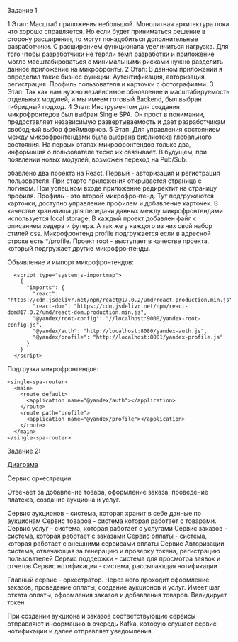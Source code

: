 Задание 1

1 Этап:
    Масштаб приложения небольшой. Монолитная архитектура пока что хорошо справляется. Но если будет приниматься решение в сторону расширения, то могут понадобиться дополнительные разработчики. С расширением функционала увеличиться нагрузка. Для того чтобы разработчики не теряли темп разработки и приложение могло масштабироваться с минимальными рисками нужно разделить данное приложение на микрофронты.
2 Этап:
    В данном приложении я определил такие бизнес функции:
        Аутентификация, авторизация, регистрация.
        Профиль пользователя и карточки с фотографиями.
3 Этап:
    Так как нам нужно независимое обновление и масштабируемость отдельных модулей, и мы имеем готовый Backend, был выбран гибридный подход.
4 Этап:
    Инструментом для создания микрофронтедов был выбран Single SPA. Он прост в понимании, предоставляет независимую развертываемость и дает разработчикам свободный выбор фреймворков.
5 Этап:
    Для управления состоянием между микрофронтендами была выбрана библиотека глобального состояния. На первых этапах микрофронтендов только два, информация о пользователе тесно их связывает. В будущем, при появлении новых модулей, возможен переход на Pub/Sub.

обавлено два проекта на React. Первый - авторизация и регистрация пользователя. При старте приложения открывается страница с логином. При успешном входе приложение редиректит на страницу профиля. Профиль - это второй микрофронтенд. Тут подгружаются карточки, доступно управление профилем и добавление карточек. В качестве хранилища для передачи данных между микрофронтендами используется local storage. В каждый проект добавлен файл с описанием хедера и футера. А так же у каждого из них свой набор стилей css. Микрофронтенд profile подгружается если в адресной строке есть */profile. Проект root - выступает в качестве проекта, который подгружает другие микрофронтенды.

Объявление и импорт микрофронтендов:
```
  <script type="systemjs-importmap">
    {
      "imports": {
        "react": "https://cdn.jsdelivr.net/npm/react@17.0.2/umd/react.production.min.js",
        "react-dom": "https://cdn.jsdelivr.net/npm/react-dom@17.0.2/umd/react-dom.production.min.js",
        "@yandex/root-config": "//localhost:9000/yandex-root-config.js",
        "@yandex/auth": "http://localhost:8080/yandex-auth.js",
        "@yandex/profile": "http://localhost:8081/yandex-profile.js"
      }
    }
  </script>
```

Подгрузка микрофронтендов:
```
<single-spa-router>
  <main>
    <route default>
      <application name="@yandex/auth"></application>
    </route>
    <route path="profile">
      <application name="@yandex/profile"></application>
    </route>
  </main>
</single-spa-router>
```


Задание 2:

[Диаграма](https://app.diagrams.net/?tags=%7B%7D&lightbox=1&highlight=0000ff&edit=_blank&layers=1&nav=1&title=praktikum_arch_template.drawio.xml.drawio.xml#R%3Cmxfile%3E%3Cdiagram%20name%3D%22DF%22%20id%3D%22BleSmaJVXqo2yb7Co1eL%22%3E7X1tc%2BO4se6vcdW9H8aFd5Af7ZGd5CSbs5Xd3E3Ol1OyLXuc9VgTWzO7k19%2FSYmAwEZToiQSICnMVnktiZQl4MHTjUb30xf84%2Bff%2F%2FA2%2F%2FLph%2BXD4uWCkYffL%2FjsgjFKc0GK%2F5dPfd88lTPzzNPb88PmOeeJn57%2Fs6juNc9%2BfX5YvNcuXC2XL6vnL%2FUn75evr4v7VXXz5rn529vyt%2FfaU4%2FLl4faE1%2FmT4vaG5VP%2FHQ%2Ff1l4l%2F3y%2FLD6tHk2Y3r7%2FB8Xz0%2BfzF%2BmKt%2B88nluLq7e%2BP3T%2FGH5m%2FMUv7ngH9%2BWy9Xmt8%2B%2Ff1y8lMNXH5fbhlftB3tbvK7a3PDz1fsvf87%2BcPXl8%2BLHTw%2F8j%2F%2Fv7%2F%2Fz%2BwedV5%2Fu2%2Fzla%2FWVq4%2B7%2Bm7G4G359fVhUb4NueDXv316Xi1%2B%2BjK%2FL1%2F9rZj34rlPq88vxSNa%2FPr4%2FPLycfmyfFvfyx%2Fmi%2Bzxvnj%2BffW2%2FHXhvKLus8XdY%2FGK%2F0Wq7%2FZt8bZa%2FO48VX2xPyyWnxert%2B%2FFJdWrnJhRNjgjcvP4t%2B2kKaKriz45MyY0r56dV1B5sm%2B%2FHc3il2pADxncLO93cBf0QS40Nri50nyuilc%2BL7%2FN79Z%2Fq7z%2FbfH%2B%2FB%2F38XI1XzmPi%2FW7cB8vHp7dhy%2FL%2B1%2FtR61WnPNyBxMpi0mqTSTNqfBmMuPcn0jN9enzeP%2Fnu6fnj%2FLfn%2F73T%2F94vf5vuvi7%2BPOHPEvTeNg0KkXq61FQ7s0iEzm2HkkXy%2FE%2Fan7zd%2FHD%2FPWH7%2FN79vbl6t%2BvHyhhh8wj3T%2BP87f7ymJJf1YfHx%2FZPcp8D%2BpOSdXNSDOd1RfMB5kRb6glzfyRtpaph5Hm3kj%2F%2FPXtbvnj%2FLs34sUXXYFhfXl%2Bei1%2Bvy%2BGZVGM2XU5HM%2BFTb6qXvj8%2FPBQ3o7OT30GrdUtsf64fF1VE8a4eVx9EsSeHjEZmuyfDKo1Avu8J%2FKixLfwv1z9dcrToJSurwlhRte1IbKfSWhYEAe5WSOhnoxBtLPW1CN6G2nqjfTt%2FH31w%2FJ1MW3uyQykds0GFTQo7MUUYS8B7IXCYC8Q2Iv%2BYC%2F9kS5wd3Vb%2FryerX%2BK9U%2B5%2Fnl1UYxnRi%2BnbpFbTRaVmCPan0X2vSNvDhavD1dl%2BKIc9Jf5%2B%2FvzfX1G6mN6%2F%2FXtm%2FXoi9F6%2B%2F6P8pVLQqh54p%2Flq5esHKzNE7Pf3etn391HPy7enosvW071%2BsnGmVg8mPBJwzy4SwIZZPPc2%2BJlvnr%2BVg%2B6YCNf%2FYUfl8%2FFJ9nu%2Fyk0RTaAZN7kffn17X5R3eeGScBbFftIdSkkrb0dy8glVYyYf0zV33w1f3tarLw3L2awXF72si%2FlBe8HfA2W1WI6xS%2Bbt9yCzw718WEKqRSCR%2FVScsCXGirVv7%2BW0arrz8XXfS6W%2FVXxKvnyO%2FjJaPG%2FEjOkJJIPzwVOS9SUF3%2FYvlau9A%2Ff5m%2FP8%2BL%2Fr18%2FF4i731z0unz7PH9BrloUdvzD%2FL34fc%2BF85cCuq%2FzVRk4RC%2F8tXj5%2BfVp8%2Br862rpvLb8sma2D8UWu%2BmSx8V89fVt8eF9sVoV1zT9lfXHWT0vX1tdWPz%2Fy%2FL9uby%2B4bLCrC1W95%2F8V1%2BeXxcfzLKCL95vzGD59NvT3f8p7VKBE7L9%2F%2F91Jqsi%2Bqv1tM%2FfVs5LGzIvX6lofYuH8q%2BUJFUDyRfqXqCeqv%2BvYVV%2BHRRZm%2B%2B5NgjlX6Ksgovzlx43tmX73B8XL98W5Zwhf69gr3xjAm%2BMCSzM3to0XjNjDotnyPp35ZnJjeHMqmfY5rLNG67f%2FJo4byidNyHmqxZLcvNt6yNQPP1l%2Bxwk%2F4JV%2FzK%2FW7wca4XdAFHJ3xXxFG8ury%2FkzLMfPr%2FvsVzQANsAfPVHL9wYN2aYCz7NuaqRHe3EFNCMy%2Frb5uZTmzdZPj4WC9Kz44dRacMAIW7YaaZ98fvzqmbMi8cbW86ZrB5vTXn54LvzABpy3FEglypz%2FYSa49CJn7AxkG22CgPxKFA3gMv8Umpp3QCAq7YuBmcEeivAWenKn4B%2FiKtu%2FYmGRdDsT5xA%2FHVGt5wtHc6%2B2WxqHEomDtNn5vni58c1l%2FsX2wt49WonlD8aejfsNVx6L5ZKXntbAVzxTsgd95MlRu4J1wnXXdgbkfH61o9wEQrZimERiQ6RfUUdH1w7yCZ9edkJmt1Bk0hwJs8UCQZNjp2c9EW6Nw0bwyuDNheIN85L7m4xgTIEKClwbXOSBcOkOXLvky73Wu%2BEwyHgUKh6tIFTmIbUJw6xxKQuuVE4AKOe43m9M1AG8OmCmSR8hsIn51kdoDnMr%2BoRn3nPbmV%2B48DsqsaWlROpHdBeOb%2FrhMBgCJR53X3kmZbhIBjAVB%2B6s0mgjA9KLuqh3TwPFkfSvcdH99Ji2lsPBIeUE%2FC2UuXhgIjVJ3QJxJkTvnSDlcKhRRegyrnmtg7WG%2FOQmJ2QzWJSzrvdGNpdX5MQ3D%2BCKTgkEyqnwRBM%2FWzP4SN4h%2F1PqA0UPspkfVskNAmI2p4dgGOc0pa0mhyDUEF3UT%2FnpFwGCyxp1jet7vVQExwHBUfBAF0ymALbIxpl32GkE8OcJipfXWxxy6uLEz7738%2FTvO6FUhnQnqvmxJD3L%2FPXvunyIAhuPlCCYA8hpbxusZmt%2Fw%2BReIrFOeHsdlFTclGrJ5F8mvUkJlGyk3qSuumUNL%2BkmtXfrauET%2Fi5TQ1gzwmffZ9Ddp7C7xLqx%2FrFxfPlH59%2FLmscXu%2Feq1KHXcn8D8%2FfOqxw2H7vrioNap9vNJRvGG24lP%2BBKVanCRHM6ZAaq61Niy4tuokvOqp5fdEVrn9AP6uFpNORBT4XbnEPpfqiq%2BIeRsUFqO7RnXptY6zugUVi%2BSUjKjf%2FMpBM2Nrby0Fc%2BQPVAJwduXosB66eqfXpt1ZYNLt6jVvd%2FeWjPdB4ntUNEYggZg1Zv2625UdjuPZZhL22YKSbbsN1AzYGeSbAQu4l%2FxIfINqnCyY3RzmsljG5hTQ4RIRHj5d%2FmpVT3zL02K%2FihyPyQUuRj5cS7Nfz%2B1%2Bf1tcZnZbX5euiutqRbrnOyv92WZ9D1EBywJnGnrhiIASxO11oROIYMqWfQ8SQOUvcmYueUAZRlusWKFNhUdbngZ7094vXlQHdogw1staGVtdPhrUKD1tq2RGeNPD06ADwxPrHU2OaTEIJihKgHUR1fJT0eXC7FyWO9eJOzOljdVFCkIegfHgI6k9PpRZuESzvLNyScRtdMeEWee7hFlEvbhc8v8zUNtyij1dSqW%2F%2FYGFyZ0IqWX1pCBFEmK3vEL9LnqAO2qYTJHmJfXES1llywoeCiQRQwP%2FQlS6WOXM27J7BN%2BkxUsL6PCFOu9wou1wOKDGP7y0c1G%2BjhdywJzC8UA0Cwzq%2FIzuN9imatRzRrEXtNe9NsxaV4QBD%2B%2F7rRp5yTa7Lr6tSlvKj7ctDfDwW%2F92WH%2BL66W3%2B8LzYvmbgWx%2F%2B9eUzb%2Firix%2Fm75%2BsO2ZW2Npe%2FGhlNWd3y9Vq%2BRlZgqvlF2ylulhwVh4zj6svX%2F7J%2BfuXzRd9fP69%2FBwb87J4u%2Fm22FiZSvz4S3nD59%2Bfyo5Jl%2FPf3sXl02L%2B1sL4HAwkTmA7Ao4I4VOkGwHtq5UK5Ugg6rBkA9HglbQ5p4lK1Z1Qg4AzKuWl3%2BqIYp2O%2BuNdcyA%2FOd6l8Xm3hVZ44t2h8y7Lo%2FMuspWcDVlycPxU7bEJwaiahT1u5C0CamOkajYAFxmr6kxUPTaqju8iI6UcnbnIu3Nw%2BdmRNPSnGepP2%2BqPQCTtR8uQY4%2BXl%2Bcv701D584BXHVgWOsMcnurdTH93awuSuHwcoSmkWaejPc1tsJ3qOUox5Z7JjD%2B2LaxgGvDZHops%2FpwQu5%2FfFn%2Bdv9p%2Fra6fCgbnM4bp6Q%2B7CPrlsopCKV%2BsE1Q3alkCAdRveMg4LTJlNim%2FviuQJQ3dwXavpa6Avmf%2B9iuQPD8RJhB3tkuqLkN0NHdfg6ugfY%2BhHUfMPiQwZwL1dO8N0%2FfvSH54M2tf07Ze9njHW%2FvdXs7y1VH%2FQ85zVqEyaipyalZnv7IqjnTKJFVIqvpkxVMiTxTKmJYv%2B2wVKQxv2kCETYR%2FzBEp8OQCUTYePTDEKx0fha4ZHB6oTOBnm%2F0dhSNpkxiZS6ncC9ivsrGf%2FYVE8foaFC5VvVEWW6NV61CTSBjqnob1ORbn6NvfXrf4KN98ICOqg3JouZ8%2FnZf0SbvaoVnrF4HzUmGrHCjqVwjzQ5cVrxJQuP6vju6NF807HNm%2F5q%2FPi2Lj%2Fnj99Wn5ev%2B0vm7xmnvz2R25ENvG13smuu%2BUmRxqcKAU23iZ%2BBw0s0gMUkhuX3J7Rpkb8nqW2Dol11W73LlprHw2p%2FZemik6V02tGY%2BjQ3xuW7b7HAZcLJLAHQSILftta3LwnyQM3OaEMYLbLFPPMhotNsa0o9Sf2zcGpp5e1k8rjoaep3DoTfBB2foOUHCH13s0fGhx7dWxy9NTEe%2F2lodUWF%2BG3njBWIPt%2Bt%2FTYjpxASpDEJEI3u0oKuzRQra%2FijOxCItKABcfnlYPM6%2FvnTEHIJoyBym%2FXCAoAyOiha5A6c4%2Bu3I2Ynd90DPjGax6bkht6xDj%2BcsWdb49XamDXpr5xAiJMtiFZchY%2BVbwkqR8iNJmSGedFhSblFQmUA0cBCZ045YIMIUzmag9MRuBqwHf1O3Qtbm2K4bpL4ZsBfn52Z8dA4iikz5boZVbApifHbIjTXmV4B4MyuFVMuIjPtLFXKGESi%2BIwLVI8zayXuO3mlV%2Fs4grNNqoJus0HitEFexrVDXMcGDlmo3K5OBMTXdL%2BOtzIZECrdi9NphVdG8YXQjdjfO7tKlZmICgdR5yQ3%2B3TrvT50b%2FWrW7AAvoYrYjtlHyEA3wQI7WCkqhp3efIROwoCJ1c97bxG75jaB6HAQQTOGxcqCgqhNqGxiZWvNiW1dzDHnwNygB5Nm31pTnDSZL93Psh%2FLKtbg6qkY5wN8gS5O3d1FChex7mgGRAaCAjT3DX6O2HvYwaq7LMJmofuURjiGNMKhZgtWiUqPmxW3ve7n58%2Fl0iZ%2FXfxW%2FPzb8vM6SHNq2U9TttN%2F%2FfLznvKb5vSfflIb7%2BjDw%2BM2VdndqxaOXN7R1kJwDTIMBFEe0wiEaboowcGZBosXJaYZD9OMLmH5NAqaddQ8w0m0qr%2FRxAlIAldHcOT8A8uo7o%2BBUslEYqAzZKA%2FzabONRpsbIVC0inDck1zk4DENYlrJss15%2BrteAyU%2B9utwAyEneQkBkoMdA4MNPMyg668kpYb5yh65rypX9hSPKlrilNTJzMQO5LM37qhx9L9kVlzNWwis0RmkyazfObcYNWB1zTG0DvtBcLjualTlwD9zLnMED8sR4q7%2B6Ou5uruRF2JuiZNXXuFOifORgwoTUikH4LtUBCGjZpb%2FiU2Smw0bTayic7WkcrqydCb3d%2B0OcmcwxtOUjR6pAqrZ0yclDjpDDgpt71h3IZf5%2BAbUeAbKazFDw%2B5UxNYLuQpIxtYp1LaZr%2Bm%2BS%2FjCLdzjrQf6U%2Bn0qSuJnZP7J6EKk9d4lJysMSRvM6wQpWiObHzrsHwJqXKVpOtCNs%2F2UGVKpE%2BXf3NtYkgkf1SlbATg%2F297o9NGy0cWn%2FhoyWs5GOr1mNJVO6iqXqxC1hkBMCCI23Mglb2CWy%2FfzAqyllK5aFhykMRECHcEhREssVmLYFo4CDKfamMsCCK3bomgehkEIksNoiS2sHoQRSfiZLaQbdqB4ozECnhBBFmCqt2IM9J7UAJDVeZUaaKpXagmkNVKRadYtGTPWmcegWg4iasZahGstgVgKpFlGPQ0oZSMi9yxHwLGlTaUKdd%2F%2Fh8bQlQRH0vIKivrZET6e1Rw43Drm7CmK9DvPfYgQR06oYgaCltodCWMTTWfZSGPLPCWj%2FPQPMjUZ9H0F0D7S6bINESEgJAQjEMEjJkG442LauHbpspGFbp1%2BgFts2Y5EGyzcO2zTBGYrzWaLa5hf7wyFYmprwWeGUiEeqaw1PYODfDwrVuTU0YkqXzJx44uoIiB%2B0MCTj2Z%2Bew2sNEyaOiZEGRSEZQSkaOJmBgSjg%2Bsw1AWT5Rjo%2Bd%2BOR4PpE56jmzkIwygagWtM%2FSH9Sw9jlLUa3x0bTdxVocqcgpURkS1xr52pQkdpurbGf0yDVQrjRHnmzdaVEiiQcOOTHPBrF2WcoPmwAxy9gHDlmLyNjYiNl4nfGIGYkUlduSG69lGfVCG9oJ7jMjUGmrS2ybsjZsXVwcslhkoGwtVfSdSZbSMKfA1Uhf07Bc3SJkNjKuVtHTNrKGENKJXC0cjxtrbpl8bRwfCuIDiTAqDB%2B9cXeqCBsfd4M4taKRmTtHomgpzyMcq3hHyQgegmZ55Eg8LB1cRDAwwuTdR9sc5Kn1j%2FNaSvw%2Fl8T%2F9RsJ7yKrHO3aRu5YQuq428S5XTn0l027pkDAfRQXHPGTsfql3moK8tTTI9HYudIY6rW7btvaPZs4JwnISVinM4Fsu%2FrjpNSaY9ycNHDqOUY%2F7BS%2B0g4X3ToEc%2BV4TsTpp3GiI1X8fjN50uKAtJCu91QiNUG9kRYlWMpVYq3xsNb5eVJXrMFjItOv7xZG5dKeE%2BZ%2BdNEkKgdikBRSSgwyVgax3ghv4BTQBPHauTF3ItzCdY2mT0PcSFc6iS%2FI9ktgSYo9MlHqNZ2YaGRMZBqAbaM83OGjc6ASqaFH41cLZiEDOZR0XXsbuv%2BFoqBxLcG0IYlAdpr99b%2BgJAXIEj2nBhhdrfEMRMCJRNZ40AYYlGA5o6kDRgezrUFPA3S2g3bAoKS5g2b3k732lZpbYFTB52ZnatrgkNDcIyq%2BYRteUNJJJuvE8k0Dd7zIgQoZpwI5bwiZmmoFz1KC82gSnH0UxdYIp7RFgXdC0bBRhLZkDIsillA0dhRxFh1FqTR%2B9CgaABe10YxMbS8OiCvTvF6bzSn31Q8Ct72g1I8sT7jvBYdJmlT6SZpB%2B15QmmLQzmspBj2CI8LU%2BKIN1zBQdsm58o8Rwza%2BoAwJdsxSIW5l6%2FuuvlSgFQpnuJRW0FJcK3ubanFDowHyAxHRpXrojjbiyR1J7sgQ3ZGUO3mypwKOcrlRfYmZOylS7mRiopEx0dnnTjIYyBTMrwYJmzspJtC3BJTYKCTVJqxsHBWxNR33%2BujpmAFRBoP6cpj8T9BjBoEk6MHdZ%2Baw6tUFc2NKSMld7fkz21N6Ul9KSmRPiUW4e9xStmigPmwCVqY7%2BPbYwA%2FlhSZgJJ2t1cLZkZJ4XotFKQ5n1T%2BPy5D4bH9LRcZORktW9YjDeyEBjlTsdDTZ4vB%2B6JTr5fj5J7WBKVfiuvZXwol22%2BOwvdoiNhZlk8Xdpn%2BkxcmLq3sChE60Q%2BzgI4FTuTP1lDzyZ4QinhITiHJBj%2FyfdlVj5H8BoeQ3%2FA3M%2F9OTytckusstkY1M4v9x8r%2BnhKzR09fQ%2FB9bbT%2Fx%2FzFRNaAXoGls%2F1%2B1SAEfOv%2BDSJaOH%2FNWyK5qdmKvFFeIEDBz5r2aOUlZ%2FKJVWs3Z0nsO%2BxdpNBTKTAeeMASvWhxGJYIfHMEDbSkd%2FdhEtdgoDpvgM10P8AhunJ%2BIBN9wGCXq1G4pljWTevPxlO1muE1Fcr374ndsP1HLWzol8%2Fr23ExBlgFPH2t%2Fw1RYM9DiSCyZgWGZAWX9PwskjST0BzUDevS5LZkGtpVH7ytOdUNGfOZQ7UeHWGcnmIFE6B0QOkGKZfOQ3cipbhFwTYQ%2BOEIHW0Qeux051V3nygQWeuSaAT4vVqI%2FpqGFHo2RSbnkKZc8CT2evMZzVl%2FjFKsXCSv0mDV3DblryPNPQo%2BtZjsDmgnobIcVejRJeUMQetzE6Jl7ysudML3blvHG2S3YuPykoaOgM8B86ASWgcxYF576xLzpsDKQgnCIiyxyh3KaJdGskW3ffBRxhF0Co6iNaFZC0bBRpGMHAbLYh8QJRSejSKjoKIqdS5xQNAUuahPYTjKQB0wyJyDqzDTzJjm0DGSWAqTOaylAOgKxjaRC2IptOIjeCazxVlgVwhyJ1c6SCmFlano%2BPucaVL4JLrDE2MAqhDkS0oWLPKkQ9oEGkNQkBIuvQpjHqV%2Fr2NXjWgPhHpb5lYGBk5tyvIhtj27EQWcb57eINFhEzJyQukuIBi0lyzGPPuT2P2UkHREAkAoCKXJIm5EWkiSDTjEtTByMqnDfwIVl4WJrhbvAqZR4AuzPeR69lNjWtSX%2BHxX%2Fw4xUEbkPECNJEDxFBscVGUyC4F0HDSWWxB1YEJyRJAiemCgxkctE68jNzHk5ayhO2xsqnzifEagGIaXvWDGKhLx75LOxF28iO%2BvMH9XQO%2BvYaS9p39PFvgdR%2Bwy878G1IK6ow6e6flQJyn9bx8zPLl7C4GQT7MjJ9DEOFC8Zu0q5z8aF3UPGNTQfp3OICfCxEGhvuqCMTPtJG0msfRxrF86eD4igdYCsTY%2FygXM2zBAQSCVUYMZGWoInxh4%2BY4OTY5FHTh1nWGfz2UYukxgdNT86cb0zgcuXy7Q33qR0lWMPLEWG9iHOMNrpj8yxnK8U3k3h3QGHd5u4yKZTDC2s2m0lC9T6kYjN0YjN6S%2BmSseun5SBXo80l4ibHVg%2FyWo4JW5O3Jz0k05e4xkHa5whazyofpJtAZ70k7oWwck52z%2FbYeMm9lsMTT%2FpxjsBdwN01xMHioKmX%2FlACauWxIz7lNSS4qklUV7HBSNmEqKFdlhSSxpbgNBHEcIugVGU1JJGjyJ7Sh8PRbGPKxKKTkYRQ0T%2FA6ModtpYQtEUuCipJXUdY87r55rFRhPpAxhWLYkxP8pcrMLV01t5bBB03%2BkuU7iMdUdTIAUHU8D9MH%2BOnBWK%2FiYgxaOd11I8egRnhUmuqg3XCGMwrWdoAtPR5KpsdC3JVfkebv%2FJKpmsJ6swkqGpqEHlquxBTJKrCo2GemIyoxmNLlfFeOxAVsqYPGL7KOpt2wu3NnZAlKcucmPEEdyhZrErJQRinRKOxoYjymNrv4hk16aAowwrAwyMpGTZJoAku%2B2JhiPZQo0w4WjwODL9WOPhKKmaOa%2BNMIC8M07cQ%2Fz3%2FUsZ2EWAAf%2BWXbMYGEhTjuTpyZbHhqalFSpyBUZtOArEn6Dw6CVWBmMTNnmV3SlbhK03AxwtCfw6K%2F%2FzSH1N97NcqY6oUJl7LBVKJL7NguqqyaSrlrgwceHpXPinWWK6HUxHmc90JKjimsRSBRPTjYfpzjBtoPEAcJDJALe3QorrjijETwaQfvwhC1pfrFrEH4atOJNpL2vS90ADK86oFucVIxtVoqIrYSo2vVFlPgGEHlUkclTydFbP4QB6Mwfpj6H1jzZNRJk%2FZDfYNxdI%2BaSsO7HAWb3xkDD1xBEfSljXOyaCik4qZOtd7kA286qdiWQHgsOiIT8QHOufZwcOkFVENKpIqsOCA9mtlExj66fdxjt2OrP6VrWpU1CCUQ8wAp01C9cKS1UMzTGxK5vSkdkRR2YSeumI5xP2yEylI%2FwJ4IgYPa54OGoh0ZVwNHgcGVWbeDhqISw%2Bsu0tRZqSBN7earzYpSxsAH0hheN6NukgZt721vamvHUucHsqWAFXt5flztPlgx3T%2FOwcUw9oCtvf2NhGGMdUpyzlCRgCqmI7FEaYfkKGANPDCG0I%2Bo9z3jjEDlqWremduXcddBx%2FltEH0KCB2RZGLsWzsBSfCggmQPG2z0Y8ih99qzyf4oWfAx2a4hsaNLjEelsndOusN3n23XrqZ0jiIIRsc5Zqay9oYwadAn9TIHGFJBqHJfHRd9jzSTyPT%2BJIGKz7gE2i9W6BwwlWk2k99jDEnqViugkQO0fy98ISe9Z1G77ATVe07W%2Fy3Sw5hXhdoZuuZClb3XktZaunpisnrfGcgjVOozddybDUnNR0pYPZ5oLsn%2B2wTVcybBs9hKYrQLOOOKp0QK3uynjvk4aOSVCx0EE6sAVuw5J1kjMzMW86bBsWLTnABcUKGsM63i1SYJJo%2FZC2bwiKsP6OQVGUxw4DJBSdjKL4DTSMe51QNBoU5RqiyExiPBSxhKKRoWiIXNSmPV1qw3LAJGekrsLOKYnfhiX3487TbcOicwkCWJTFbsOS4wkkqTNCiENFbQv8LSB0%2FM4InOAlzbXOCG7W%2Fybf3zlNnhHT74Svf%2BdnN68gB4hjtX8ZFqjub1Jj91hMJ8VHOGagV0aBo8ihBk5S7d8YcQR9Px1ZTtymWKWj8ZEejSfJSvh9knzvSaKWdDa77V2RLrPNRw0VckwRP6h8L6dJynzcXDi6NKGTRS2vGLbtLwlskKKWXXa4zKyEnaUQ4udvmsB8IAZpTkNKDDIGBkne1DC8qZEIgMfylRTiKwUVAOc07RvHzXTn5yvlrpTjreMxmRMQ5jKUfUicCLovjrDxvGaT97Z0xkDsiiPnlmH7iXOG5VslEhoPCQ2ca0I6TEcSFKhM5fVTQV%2FzxVevPjPWYgo92UUKGHrkrRRoGjdvnaHz5GYdXFdV7dudHKpQZVmpuv4cnCRwUMyxnPTATlKKSSWyGRfZbKPa1nXhDTSDyvBvbsydGJNw%2Fahz4CHo9pgCJ5eHhE1yC8REKWaUmGhkTNScS3k2VAKKEgSWQxmydRw3gumjlb%2FStl2R5efo8lec4zK1Ve07d9z5mVfUfpxYbVNjJjTF3b7nzHkTWrsGqcI%2FYqdifz83cXNtGwHYpU4QZS2K%2BAz95UvzpHs7wjxXAehNxFbWKjbi47cZCtgM4scWQtuMFmVLh4ak7Y5udzTc0j2IhjPHoshLzyDslWXZ6KWfGfEDUUXOKUPbrYVUy%2BU8qeWOkfohS1Ek8hCW%2BseulqttA0tbGG4KFiNSP66We%2BV2INIO2aJbgR0Ub%2FtWJIrvCULYQail8zAUL7AEjkTxQ6d4CCUdWaaCm8L8MVM82DIxRGYxMMULJM5WHgVvaJbWozGkC%2BHzI1x%2BGy%2Bycuk2jHNt3sdPejk38tcAXAz177EsmB7Jv422TCL%2FoZE%2F5CkW278XLUKEIyN%2FiljU0OSPBMxihnYSzx%2Fh5FOtMZ5nIZtjcIElICWeHxnPU9ObIh7Pt4gHDp3nPT2i2G2quUCiYyHiOMfxuZp%2FLifx9e79ywWSTzF5fgd%2BPOVo92nCgvJ7bO3sxO%2FH8DukInPcEo3fTSOAMfM7TOsx3ykev8uG7tO7gzhuHoyvINkioFMj%2Br3u%2FpnROOgvXcDEdwOoRiRg%2ByNxmfJsxkjikG9U7Ei87DrPJnQHO5rX810FE8iYBu5gZwkipc6n1PnUwe50P42CNU6RNR60gx2XIZuanVcHO0r2z3bQDna2KnRwHezc5Hr3AuHsAa4cbx70op40jDh0DKQPo7Dd7LjsJPQyMc86dDc7AnDBSexIioqdVpV6%2F5yOIoRdAqMo9SEbP4pyRH8iLIpaRHUTioaNIpFFR1HsXLGEoilwUZsgd%2Bpmd8Aka12PQAvbySxeNzuu%2FBj0lLvZARl0gVVcBe1mx1WKVjuvpWj1CIRe8qMjX0avfHAyMF1qkOuMgCCqRLQhAivbKSRkDlOUU9PM3rIYjAyPtTsqj980U%2BHpjDkoELU4cGtJ3TJR4WAooaENGur5ZEKg9aU0bHxcdRIfT1ktYTeOQERVWL3kaBtHHTugnnB0DI7A3tROYzwcxQ6GJhx1gCNMATEwjmKHQxOOusCRyjAXKSySUt7vBJAkKZZAHhRHqa%2F9FHCkYhd5ZqlYeIw4ggfGJDYfZVg6bcLRyHDEEZ27wDhqIR6YcDR4HNHYKZl57GS6hKMu7BpSzxsYR2m%2FNgUcIe0eAuMo%2BUcTwJGV4oyFI0HSycgUcJRHxxHmH6WUsZQy5szitFLGLjaJJFd%2B%2B6EBNmXuOJeMAfrhSGZ40FwyQVJL5sQ%2F58g%2F%2BcxLXtuRCTlxXgKZ9FLF56UJiBvXR5ULZNMSVhTN9rVrFEVzRYytTNpNg%2BaZlcEEOmpWDu3m4lSdTNt39MqTXbipboGomHrCKdTaEwJLP7ZVLkESTu25V9oOj2k7bJSFLZRQPb6g2%2BHxax3z%2BqCiZWmhab%2BhOOAkR%2BqCEYfqXYZ3NTJnyFsdRO%2FnWVUgQNVRwYUYyZteOYFIPlUVjJDkGShQ4TxyNrhtijslklf%2BQXtgkqdIJLkbkrdsbOXSMser%2F%2BhVjPnVY9nFVj7ZfhjXTNw4W4MZ9gFS2RkwEHBVa4ruAkJ2PBGURTYQSa3kYPNgvNMtkCKrlQjaoshj0OZBZhqYB7syIpoHJKBWhX5cFkbDQNph5DYNDslWX7P2jB%2Fx2U3rJqJ0XuQus8w6%2B1sAoV1rgzY8ETTVOoyO4BVVsEA9dlWxoC2ChYPWyie6bjQZMdFWd0y5kQYIo5UvKBY7S0e56SjXmcWkld%2B6H4bpAm3XOEXWeFCtfEGxooykld%2FFbJs6hV2zHVQrX1As2hpdKx%2FsFVzHvy4qNWm4MAodAOnDJawmvmCdZCRPzIMOrInPM4ALiqnFBXW2GRIWTjG5IW%2FZEBQh7BIYRSmyO34UIRLFgVEUW74noehkFLEsOopil4ImFE2Bi9oEs5Mm%2FiGC7OaQa%2Bv8RtfEF8yPNU9XEz8jEq4zFlkTX7AWQiI9nOZ2XSNBibezi57xw7AIUTKEgzaEuQAwQrKDwxpCjsSNttHAG%2Bc43tWU97XB90YGzy5Ji1INJ5thwpc0aFyZIwGhWeoeEAwTHGBC6ejdA4RpaTB2Iw06HjOb%2FBDPSPMU8xifkYYbGR1ZHlTwOOWwvS9Qhhyzhl6geE3slZuqLr2UyKZM9%2BQLNc28gDOPWD2GBAd6tHqxi1YTNZ9MzczMWTxqxrtxpc5LwRlFieidlwRPMZnxcQoF6fYluiKzisk%2BTDgaM46w2v%2FAOIpTTNX7xoHL6OF30UNFFTECOrT1bqL4GTKFciC2H0TRuMLKXwPbfhG7PipxdhecjYmfheXs2L0XEo5O3pfaWo14KEJ2In2d86R4l2%2BhYAwZ1VQMesojkZO%2FVCCYCgQHrPV61Ugrl3%2BaDU%2BWlZLCEnRFITmvq9UXFtynEI0ogPWnymr86cQgiUHGzyBmt148dVsXLWlydabNNyYJ1NlU%2By4LQZzYHgknydMnwpkW4Yxad75LwskIh1E8xMGhJkMkEOFgMbxEOIlwBkw43HFbrh1R5c3Ps9wp5X7CXhbWcela4yq4xq1X8YKpwwc%2BcpNIrk3QyHhSoDsmNg5OWAQilhw2Ni4bBPHdnC13M1hS%2FSHaN2ce6xaKIKexWN1hj8HuFolYAydgmPMgETGZwASsGorFXDHx6yqfYZvb4PZ7QOXFUX1wX07WP5ByW0rYC6TZW1lPCHwk%2B2HYeS9bCfGFdxIK2mRCYYdUycQP3cQrACUaW99BxVYJSTg6BkdgIyeju4qqRVLXsP0I625vUxH83XFoPwLZHpcOuKhnTdqwqOsFAAX6ZpfcJlRWv9zWnQjQA%2BXaeVt7InRTdx8IVKaHroR0rr89N4dCaAmB5sdzmWJB3YkUMRifGdASFsnr2DKaKo6MTadmANhWSvzVGdoM4DmK%2Be7%2BUseZgUToHRA6poFuwnthCF13InOcCD0woQ9O9kjH1uVIODoGRyDSzLCMgbA4irM%2F7F3fjqnop326YZN4YoGdLbR3g8EbI%2B%2BGolNBw%2B6SO2YscW3pBT3j0bE3d6lQ6vAIH4Uwih3h09jWLqV8pZQvZxYn3zdLdqQCLQSDrbERCWK8bxbvaYXTzF%2Fh0xWBFkISOAPtkjH6E4HWSJwnUWyi2ESxxyxwScCBHtp%2BNCjFiswPy02YYiUHqVmE%2B15sWIrNUnF3othEsR1tU7MMNGDnDJEADkyx7IwoVuckgzPgx5sCU2wqRk0Umyi2mwWuOK1HAjlVmIJbWIr1k0anS7GKcwFnwN9HBKbYVH6bKDZRbFc%2BFFNggZtGLxEp9pwa8uncqPDZGUASFgJTLHZomig2UWyi2CN8KKsCvd2mYjqPYSn2nI67FCxvQUM1gSk2HXclik0U280CzwhUd6EcKS4NS7H5OR13ZURROAP%2BPiIsxZo0skSxiWITxZ6eMlT3oXixLqJT7DkddwmbQGEDBblv5IJSrDYHcM44Lx6eFmYklm%2BrT8un5ev85Wb7LBi57TV%2FWZbZzOvh%2B1dBLN%2Br8atIypm4xe%2FPq384v%2F%2BzfKtLWT2a%2FV698%2FrBd%2BfBjwUZF1%2B8nOvZzmXxvvz6VkntNSGv2j8UnPG0WO24khu1yHJcdk7z2%2BKlYNVvi9on6WHNYKIXFX016A76lhIys6qYGdMerGoxtFNSAfpLOJUXlfSpW76ReWX4V06phXKez%2FdrGN41kvGGR3%2BpVhKrIw4mwD%2B%2BLH%2B7%2F1TYi8uH57fF%2Fep%2FH%2BareQNRdLGBVXk9Rih55icTCYHmxPdWe5Ong5jkXyX%2FqqMlrlkGlrgpZIzoX%2FkHMX%2BeP%2F46n55zpbSkYPhF7FOYPKpztXWo%2Fum80uBcvRZf%2BB%2FuA8clKx9ub1s%2Fqt3XnVcmzVzs9cqsFzQQr0xSLBx8Cp05DOWT2%2BPjI7u%2F98iteOVB3SmpullTMuNA8o1kfthdmi5oNdFl1ldBqGQtxCHGN9Kq7h8yKlqPtOhtpFvINI5vpIEnXlZWICONNG1jor%2BR9uMgP399u1v%2BOP8e0FRXG6WH5W%2Bu3d5MGDMF6Vs73sVkUDAZGMFQjWyLRF%2B7Isn8DODbYgPyQ%2BE4TnwydN2DQjmICsSB7XEy8P7LV7eOVJRwghGbBpf0cvILpw2LUVMkGmiuelZJeXxcqAYDofM70tE%2BDhla6Q8tw4a2N5UUyXruNBFraDmC2tBD20JfZJRDOwDU9qynGGtoxQBQ2yCq6AogCicGz7zgvXBi80A8yQ3eA2XGtdp%2BTWzxukFOUQ1CQqmT%2Bc%2B8%2Bc8wDX2KIaC3bTBHtsEVAvwDGjup1FPE2qG6DC62F5heVOeGA59iURyQsDhANumdMcG%2BqZ3ApMLFzdHFTXXYSfXjAY5mrquQ6x6fNjVQIWlqK0d%2BCFM7AE3S9eWNQtRJ0c47XKIwTsWwOtaQinaSY2kgCUcjwxGn0XHUImqTcDR4HMXnoxYhqoSjoeNIxOejNnq%2FR6b6zVfzu%2Fl7O4%2F08%2FLb%2FM5mrLwt3p%2F%2F4z5erso3s48fFi8L9%2FHi4dl9%2BLK8%2F9VC736DeOflTqZSey4KEqViiK9LzblPD5OZZHed184mw7CHzMH3L2Vr9BaZzKwGEedDWMrG4EOa8p%2Flpv066HFqN%2BHaeebK7316ub55XxxNzpxsyM0XjZY2eZ2V%2F3kmdJ1QOctVR1kYijEvloacXxrrFKSdu%2BRITD2RVSKrsyGrP80SFZVUhOUghaUi4Z%2BXpMzhxc4Rq8Kq48scFv4BDvXD78U7PX9p3Lq4UXm4ywSB9oYqiQ5WkmCwLUDG%2FRR8k15XW0h9FUBYWLiD6%2B8nRzC4igKVKZFJ5Owx6OCafeMIikctS22J6Z81XsJZ6hRCki0JySb%2FDoaQ%2FIjwOPkoE1BD3xyWR1sy0if7g2t12W73Lz%2B9CepHzxWsV%2BNGPRp%2BKSO21%2FP7X5%2FW18GIcD2ATIiWWnaFJ9PWusITzc0Js%2BspqqDHyabGsE9AgX3Dtv9eggkKE1aHSbFhiw%2BTZlnzADBxomDcySr8WF2UIORBKB8ghJp1J1J4bLrhsYhqARUzPc7v68D6%2BflzqQ9E%2Frr4rfj5t%2BXndZgKUy45mpL26pD0E%2FK6ow8PjwQPeXXXCFgIaKEYokaSIce%2B%2FW06JJY%2B0K2B6iwuOlYTZQOqHWBIygxiiGeXiJEKmw0tm4Wvo8Po8LPABLQCaEq1A1pYb0jFjdBfHBH7ohe1CD3bF6JvnLz9wS9Zzc%2Fe4BczkgbdBb%2FWt169vZUVwPaCdarVu%2FPOP5ZPOCjLWL0ZGKNVEH6Lks17bjFjP9wpfOWfOWsfWMOPtfnjx5BMsrCxNuXH2hBBnn7G9vFR67vHrnaDIPRfDC2LPbbN0nHR7Wxy1zAMZUBgmyl2SSWx%2F5C8z7Cumxqw65YghUFK19tiMJrzy1zl9h%2BPDqnxqNtuDyjpelodRy3Psz2eWtfJFMZytji7pMNw3xhQ%2Fyu2A9zFT4s7JGG778iBgDa8oycXUfkuYj5GF9F3Y6zwZbwMhqi7uGMJIsuiE0Tb%2Fd1gCILCExVWpTk0LnfvDnOI1kwQudp5R08EoXlMEB%2BVLAhCEbrHUIRmLaE6lFCEotBVFzrbCTyRmVY1J9xRpcb0DFXm2TKKUPDwjZmyooTbAYwd79AD3pOn2PdRLlPOwBZLSHLpx37Cxr4zgoQoAxicrQekD0ritHW%2FO0stW1iSrKUlUcavHUpGp0bKMMvjcVf%2F56MjJOMKzFBnoZL60rWqUj6FmyLcr59fru5XS3dBHlhx7SAArRjvvihagwMn22HZWXEm%2Flmro%2B1NSV5qfw9oGNVK%2BUhPD4g4Ej%2F1yaxpAN04KBDOW5FKCWibPOGHU0Y8zxls2MCp9PejgScaWUohqZVeEgJ8c7outDp4c9mOdDt2tT0%2FlxbOdP1cikvOjQiUeZ8N9Ve37vCaqcwK88sNu9feMau%2F5cZGeG%2FZmSOdNeeRPzx%2Fq%2BVAZY6DBtQcUdm39sJ%2F2rng1kkrt2RhnTn3M%2BEfs%2Fo45Chq2qhS4n8tqufYBU1xXd%2BqcaqRsJlAthr9BdazOCGHYzMZOvMAW6c1mBLSoXiAJpY1okDnB%2BIbI6HpnqnuOtKZtS3jEqZoM3b4SNP6wQalVRlUk1nz7mCcZwByfQSDkOZUKaE8JZQPOqG8o9q6waWXU6J5vujIYyGKAz5RSCoA1gmvNwOoiL%2BDRnyYEQSeOasPrrANoGIFnpVplpSIPBH5WIh8Z03r4Oi5y%2BofxUHmi1DcZ5Cg1T%2BKJlcwMchkGOScawsLdiGAXXTk2kKVI%2FIlAw9%2BgLhHf%2Fkxyij5ju5U035yx2jIUbr0GQVLRsTWzVJY38UkK3IRsw6SZvWMIyqUvBRsm26PqBYGTbdXaAPIJDIyWEBRBFDZFk%2B5n%2FYQGlD9iwIktay%2B4MU4xldiCy%2FfxoXNY1NYOejAa7iD6Rcq1tYvHEaCP5fAiaJUMBci%2B%2B%2FghO4%2BKBMs4zvv6OegTGHd4I5VmkZo8L9%2B%2BXmX7vO50hdjAE%2B0rLTZ%2FkMKZsPSV5tOcgcFDJDAQFkZbF8xDVe6atBn%2B%2BiaISZGgr%2FmcghkVFWPw5pOM5zXUiyy%2F1hkQE19G7dAO2TN3%2B4r8uWdrXHNwRonyLYCOwvmvQWO0JZ31VQ0xIn3G1jRYGBn%2F5q%2FPi2LD%2Frj98JVfN0f%2Fb2LYHp3%2BoqHiIKBfmLFbPvB38BWsnkP2dp5appbHzXbpHw3UdXtsW2zZ2%2BcC66cW5oKLuqdflG8xPbgOoOR0bfZOgbMgxEzFwXCUZu%2BdHv7G06sByFqRVyT87B4nH99WXWECw19cpIhxiRku0KFdrg7GBZgI3NI28vtCKeml0eiiCLsEhhFWOuxhKJxoQg55w6LIrNRTigaC4oUhS0lojeWV0g%2FqoSiQaNokFyExawhiibWxrk5ftrFJOdAFoYS7VMFN4e27izbrkM9TLMfgy5W4erpbfHuTXe%2F%2B053mcJlrLtiay7BFCCHmDnSKbK3gnElkGh1GYQgzjG18MRZ3IAEwQ663frg9fvAkl%2BYfmFyG4PNOXZaBIzO7fpfkx3pYk0KUVf8olRkl4gBN71TwoQqkAZuXqqD1YNYT2RV982dJ6%2BdTBq%2FUmbq8wqkHouF7s9qhgWt%2B5tULI4Z0i3bO%2FDJMfMdMw7i4ZTEDjWITuKYCUeBcQR8P9sNNh6OsMBnOiYfzzH5ztPwHk65G0%2Fb4N%2ByaxYDA9lzFHfCee2xxUCRpREbDv2CpxZc09nstv%2F6IpqDPRjHWhcwRLarv0oUgYXvExeOhwtHlzJ0cvniFcO2%2FSWBDbIAukt9CsUIoBCm%2FdoZo5kZhkEkdnSTGGQ8DJK8qWF4U7tLcc7eV0JEyilBgpM9Ml1zJ%2FLEdGNguvPzlZLqVxuysS3qt2SDxDrDqn6lnvWJbEZGNld1Yf3N8RtOM7cXNbHka%2BfG3HGThHtaew48BGLlqPqgEJdBQ0SyueYkMVFiokEyUXM6wLlQCQV5dRxLAwiqZSVbpAGcMrL0o9QfZ33vTKUQkKQRUXtOkFQqc6Lew9AiJ%2BOl9y8c80sdu8ocqwtaKtiUqZ1JNVUl17ml1nA48%2F5Rtm0eHya3RsYu4kk5EcckPUMKyfwofticCNmijGcM5AwkHCnL%2FJ18YHJWyAHJzBbb3jjhGDfbFc1hJQ4JX3mltTfOjeeXzyoFnHmF5LMygc19b%2FRs2pEneh4TPXNIIjmyDQ9Kz6bWauz0DPqoU8b9KujQ9Iyc6pS%2B840TD%2Febj4FuX9cNIXR1pmTszbMgGBnzoHoaCgupJzIeOBkzD0qxCwQVFhAdIxnDzGzTai0iGSMxouoYE633cqvEmgIZiaSbPGbYbS1HPWYZlqRTkccYSRpQCSPRPeYWgbFRkjRi%2FkKTNBIr2nrMNuZsCftji2hzKtDd60NTSTF6Zsiy6o%2BedWyhlkTPHdAzlX7xf1h61i0CY6OgZ1BtbdsMxKNnjcSKOjgMbKy6OFN69rxnIjB6NlXTgei5hbB2oufB0TMkEdPVOh49twiVjYKe4UErix5v1rjESV%2ByN%2BnIcAeFAwkczn3jTTUiS9UjgSetlDESOKQZHjtGrVuE0UZB4KAMTBiZ9ogEjkSW%2BiLwlIS316QLxtE8j6ASVxoJiSXaHjptc7CFE6j9D0nbWSqmd15LtRZn2cFHdqQ7q6jXWK91B5%2Fe2hNnfuBz0rKzHM4A82YgrOxslqr4E8WOq5xtd7%2FxwRWydSoEQownvXXSEA4PXBMrMz%2BI5ysNF2%2F0%2FKVR7N1ldegbgz1XgxntYngF9IEporNivlttbHuzkMwPXdAxjq3kOTR%2BZrCjjW3mx%2FX9jeoIxpZr0GeNc%2BkHhgKPrfRHcpg9uRsnYH9vbQOgjntmew2rpSCw2FKB6M2mvXd133byDm6%2FzRWEUpXk0th%2BG95hP1u%2FzbSzDvpB7mim%2FdOq8PPeUz9tj2tkpgFAeD6sftpZs4prax28HchYh7d3qm7uEK47T9AokXmxB3HJkGMhEhQpeXOAsSukdKU5ljAFMSW5aIepsOxjykbiOD7m9zaOTzH2b9%2FtTeUD567y4fa29aMOHKa8unLjrey40rRA7NizOtQdUhIeubJKDK%2FJHfLuYFrsdqAKe8VOvEOYzmD9uly5H60VPtiHv1%2Fy9%2FmM%2BWddYfdLebPCYTJFgzdFTF5SsEMr5sODVB60OiFvlqpLfnAkP1gwiJLC3iLVYYH94OYeQJ2Rz86ofUIKRIqmdRMlSObzSVjXVhM%2FKXZ6MT1z%2FrrXRWU069pHPXEV%2B3EPJAg7fPfMPyoQ3KfIoO6ZJsiBVkDoW7j%2F00V7x9DXJhthL%2FSVmY%2BBQN9%2BcveUbJTHZIJnYGuSIyXOgbEfxo%2FsoU3IefoOBYYAf2otaiF6pN41sCeBJeQPBFLrm0%2Fo43emoBM5HTjoaP%2FR%2FgCi%2Fwl5EHlM1SOuIsv1pYh9DKmN5njaVA8FKTI3Yi0GKTkZBFKQKHqAzYU5%2FrEnPH0f%2F2gTI927waC68731cekwDKqfSlE7adl%2FhzDnlL2ezdihdXdAozycKXb%2FwJGQRvQw2g6IhnFX%2B%2FQcqnvymXPFprbSl3PdV4uZDAvELBUQs8qP1tpDxkBWxQ8H0lHGA7mm9SpXITQyukEZgY0mFL4185eEgEwPLsQeY79%2B9OPi7bkYt3K5nuwBtI2uDy7EyPp359PuMUY%2BK63nswrBCbYnCMzeWGbNMNPITmAD1no%2FYGLQsfPBhAZJh6JSzO%2FXu2eId6%2FHaMv91CsrHRfNlu9oLptSrwZO34prkKCpibzUfqw5aOqV3tElNEFq4JCS1AtAZEiGljlfDgSo5mqn5H2OF2vKtvzZ0hdS0M2Rcu4esYaUHI%2FT2ZC0PrpCIpYhsLPhp1pOZHA50ZGT6LWpeo50kALraLKjoivbpC%2Bhs4u2aV%2Flgw7jNAamMeI0TYU1QFeSE9PVwrzJ5mt5NdDILk4BjWFB1CXLvBrWjouri68AamdJhdjmaiLvSx96R%2FHdNFhZfexQsV5FXTsoLfqYJw%2FDo2lVp2mW576HoULK%2Buo2XY0OEuPZqqVx3%2Bg9yvK%2FC6zHfF229ZdqPPhBWCjn7nb%2B%2BfmlHN8%2FLl6%2BLcrrAASYP8mbfyVwFsUSmN9Z5bEOJj0jkAQIEmVRWC8rRvubdlwqdruR3ew73Ly79UKvpF9nzl5DOtl7bp6fq%2BDtnmXmh29YQmvJvn%2BaPyx%2Fu3DU6DbYYUZYdqtO1wVAcgkB4u9xeYYAxDTi6QEfLWRje1Bp7k6ONyMctpZBeheEFWjWWI%2BiWuqYXTzSMaaZMbVgge2QbLZXfnTutZGCHY1id69D%2F8h6GJrOneDFa5hDJSbfbM6%2Fw5hnrBvR7HRJbwcfWxC4F9t2aVktpjnl6QfBH6qw6aemVW%2Bg6WfTo2EkGyc0DbfoRTSyUWUDMG7I0d2WqtyOiTbLzTVrlrAAMTU3X5wwGQENQWrzR2unHkGP0bDuQONaNFwOcNE0t5W2Vls0W23Xcbx1TPxVFZHBHb52nZemu7y48oCA2%2FqwCyxOY5w%2BF9gQbH1DTxzqYF3vW2ZpwXgTiy4YGjQtr01rm7EtmPgWCWv0cqobt7tZ1MZSTXjxQG1E3NpUYnaBFg%2FS7cObg4P7QtlxS32hPMh1ASXlbabNrMXqC6WzFhGKhKPB40hHx1Ef%2FaETjgLjiMXnoxb9oROOBoYjToeHoxbhroSjoeNoAHatj7bZCUehcRSfj5plD1JzwNQc8Dz6r65z9LpY4MRkTtmUK4YcsKH9V0VvK7wD4eesKWu3eqNn88TfFvOCc9ntek7Y7X2Bi%2B0kPyMTHzF%2FN3A2nobpmkhMNkNCsr0l42UkSv826xfstKp7yxeKtba5cr%2BIc08t3A4tDci4BtU0olqbTYn%2Be%2B%2FoJ9HfDi08PXYz9z46J1UzJz7v5xO6%2Bb4mA9hzVSs%2F7Ovnl6v71dJd2Qe6jA7SUJe3e69Og5bPXFBfzlch5X20t57PGWku1Xh4%2FlZrtVtPxN5OqnAmtWWy3960AUv77oeIe0TTiV%2Bfg5ofIZAyOYHUyfV2EJORZrMPENB90mfLc%2B1pokEJkPKZS98HDAwGGkfKaitLpa3ipC1z3FEz2ZmL0FaJytatDESJyn5yaIGvPJq2on7rZTglu8rNyXW1jmyVWzyzalx2Z1r%2BcvXXwJwVdN%2FCCUgzyJG20xkyC%2F1tWxDR5V%2BmPQnSOxDLhS9yEHgWkIPVmRUflcYVuPE2Anmz38Dquwm7ywACpVXN0QdzG3WIUF9sSwndXQfZKp0w1z1x%2FZ1r47gWP2%2Bcz9dQ5rT1eFEZVfcWZn4RTgUkr32q8mduPtvmL0rne5mkqC5R7lalEhMgXwNFXpdV1sV7FTb9vXKPmsJobszNqXU26wGG5jshJQ7ibB%2Bk9DOf7L6s5mNlpy%2BIh9n8r69%2F%2F%2BHP4uf%2FefzvfPWzFk9PH%2Fzl8Lebn34OyEpbNQhvIJHhbh5bmdcJXwjpc01f4uno0PrRiJEOrQLtjDk3TY1iDa1%2FGj3OoRU5iJQxnvt%2BStCh9SMwYx1aUnc%2BypBX3KH1zyzHOrSmDtcMLUVUr4MOrR81GuvQZqDuOleRUetv6Uc6tApIHFFbMhFraJG2T%2BMcW2kz1MzYKuqHksOOrR%2FzGO3Yglp8kfuR2bBj64cyxjm2IvfGNjpup7Ijk4zUd7uUI1klYcd2KlsyySTArRViiTa2U9mTSSrrB%2BOURueEqWzKlILylpTE5oSp7MqUhJJNDDnODzu2U9mWKb9vMUdO9YKO7VT2ZUqBsWWaRMYtm8q%2BTMEkL8aQZsdhx3Yq%2BzKlQRSs4IjInGA24c7YXv30z7%2BGFKrramMmsvrgStudJ9rg%2BhuzkQ6uInk9WiMZokzT0eAWD9%2BWZfa9fe0PZcnSD8uHRXnF%2Fwc%3D%3C%2Fdiagram%3E%3C%2Fmxfile%3E)


Сервис оркестрации:

Отвечает за добавление товара, оформление заказа, проведение платежа, создание аукциона и услуг.

Сервис аукционов - система, которая хранит в себе данные по аукционам
Сервис товаров - система которая работает с товарами.
Сервис услуг - система, которая работает с услугами
Сервис заказов - система, которая работает с заказами
Сервис оплаты - система, которая работает с внешними сервисами оплаты
Сервис Авторизации - система, отвечающая за генерацию и проверку токена, регистрацию пользователей
Сервис поддержки - система для просмотра заявок и отчетов
Сервис нотификации - система, рассылающая нотификации

Главный сервис - оркестратор. Через него проходит оформление заказов, проведение оплаты, создание аукционов и услуг. Имеет шаг отката оплаты, оформления заказов и добавления товаров. Валидирует токен.

При создании аукциона и заказов соответствующие сервисы отправляют информацию в очередь Kafka, которую слушает сервис нотификации и далее отправляет уведомления.

